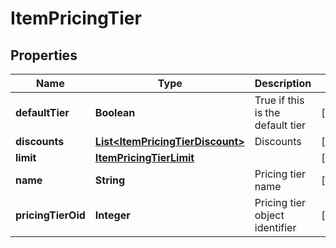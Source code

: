 

# ItemPricingTier


## Properties

| Name | Type | Description | Notes |
|------------ | ------------- | ------------- | -------------|
|**defaultTier** | **Boolean** | True if this is the default tier |  [optional] |
|**discounts** | [**List&lt;ItemPricingTierDiscount&gt;**](ItemPricingTierDiscount.md) | Discounts |  [optional] |
|**limit** | [**ItemPricingTierLimit**](ItemPricingTierLimit.md) |  |  [optional] |
|**name** | **String** | Pricing tier name |  [optional] |
|**pricingTierOid** | **Integer** | Pricing tier object identifier |  [optional] |



